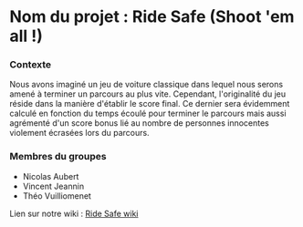 # Nom du projet : Ride Safe (Shoot 'em all !)

### Contexte
Nous avons imaginé un jeu de voiture classique dans lequel nous serons amené à terminer un parcours au plus vite.
Cependant, l'originalité du jeu réside dans la manière d'établir le score final.
Ce dernier sera évidemment calculé en fonction du temps écoulé pour terminer le parcours mais aussi agrémenté d'un score bonus lié au nombre de personnes innocentes violement écrasées lors du parcours.

### Membres du groupes
 - Nicolas Aubert
 - Vincent Jeannin
 - Théo Vuilliomenet

Lien sur notre wiki : [Ride Safe wiki](https://gitlab-etu.ing.he-arc.ch/isc/2022-23/niveau-3/3292.2-infographie-unity-il/ride-safe/-/wikis/home)
